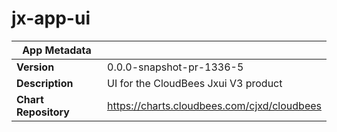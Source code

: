 # jx-app-ui

|App Metadata||
|---|---|
| **Version** | 0.0.0-snapshot-pr-1336-5 |
| **Description** | UI for the CloudBees Jxui V3 product |
| **Chart Repository** | https://charts.cloudbees.com/cjxd/cloudbees |
